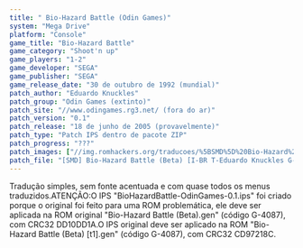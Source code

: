 ```yaml
---
title: " Bio-Hazard Battle (Odin Games)"
system: "Mega Drive"
platform: "Console"
game_title: "Bio-Hazard Battle"
game_category: "Shoot'n up"
game_players: "1-2"
game_developer: "SEGA"
game_publisher: "SEGA"
game_release_date: "30 de outubro de 1992 (mundial)"
patch_author: "Eduardo Knuckles"
patch_group: "Odin Games (extinto)"
patch_site: "//www.odingames.rg3.net/ (fora do ar)"
patch_version: "0.1"
patch_release: "18 de junho de 2005 (provavelmente)"
patch_type: "Patch IPS dentro de pacote ZIP"
patch_progress: "???"
patch_images: ["//img.romhackers.org/traducoes/%5BSMD%5D%20Bio-Hazard%20Battle%20-%20Odin%20Games%20-%201.png","//img.romhackers.org/traducoes/%5BSMD%5D%20Bio-Hazard%20Battle%20-%20Odin%20Games%20-%202.png","//img.romhackers.org/traducoes/%5BSMD%5D%20Bio-Hazard%20Battle%20-%20Odin%20Games%20-%203.png"]
patch_file: "[SMD] Bio-Hazard Battle (Beta) [I-BR T-Eduardo Knuckles G-Odin Games V-0.1 A-2005].zip"
---
```

Tradução simples, sem fonte acentuada e com quase todos os menus traduzidos.ATENÇÃO:O IPS "BioHazardBattle-OdinGames-0.1.ips" foi criado porque o original foi feito para uma ROM problemática, ele deve ser aplicada na ROM original "Bio-Hazard Battle (Beta).gen" (código G-4087), com CRC32 DD10DD1A.O IPS original deve ser aplicado na ROM "Bio-Hazard Battle (Beta) [t1].gen" (código G-4087), com CRC32 CD97218C.